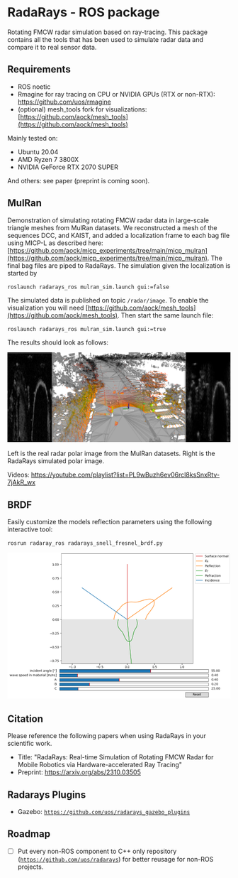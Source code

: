 # RadaRays - ROS package

Rotating FMCW radar simulation based on ray-tracing. This package contains all the tools that has been used to simulate radar data and compare it to real sensor data.

## Requirements

- ROS noetic
- Rmagine for ray tracing on CPU or NVIDIA GPUs (RTX or non-RTX): https://github.com/uos/rmagine
- (optional) mesh_tools fork for visualizations: [https://github.com/aock/mesh_tools](https://github.com/aock/mesh_tools)

Mainly tested on:
- Ubuntu 20.04
- AMD Ryzen 7 3800X
- NVIDIA GeForce RTX 2070 SUPER

And others: see paper (preprint is coming soon).

## MulRan

Demonstration of simulating rotating FMCW radar data in large-scale triangle meshes from MulRan datasets. We reconstructed a mesh of the sequences DCC, and KAIST, and added a localization frame to each bag file using MICP-L as described here: [https://github.com/aock/micp_experiments/tree/main/micp_mulran](https://github.com/aock/micp_experiments/tree/main/micp_mulran). The final bag files are piped to RadaRays. The simulation given the localization is started by


```console
roslaunch radarays_ros mulran_sim.launch gui:=false
```

The simulated data is published on topic `/radar/image`. To enable the visualization you will need [https://github.com/aock/mesh_tools](https://github.com/aock/mesh_tools). Then start the same launch file:

```console
roslaunch radarays_ros mulran_sim.launch gui:=true
```

The results should look as follows:

![BRDF](dat/kaist02_radarays_papercolor.png)

Left is the real radar polar image from the MulRan datasets. Right is the RadaRays simulated polar image.

Videos: https://youtube.com/playlist?list=PL9wBuzh6ev06rcl8ksSnxRtv-7jAkR_wx

## BRDF

Easily customize the models reflection parameters using the following interactive tool:

```console
rosrun radaray_ros radarays_snell_fresnel_brdf.py
```

![BRDF](dat/radarays_snell_fresnel_brdf.png)

## Citation

Please reference the following papers when using RadaRays in your scientific work.

- Title: "RadaRays: Real-time Simulation of Rotating FMCW Radar for Mobile Robotics via Hardware-accelerated Ray Tracing"
- Preprint: https://arxiv.org/abs/2310.03505

## Radarays Plugins

- Gazebo: [`https://github.com/uos/radarays_gazebo_plugins`](https://github.com/uos/radarays_gazebo_plugin)

## Roadmap

- [ ] Put every non-ROS component to C++ only repository ([`https://github.com/uos/radarays`](https://github.com/uos/radarays)) for better reusage for non-ROS projects.

